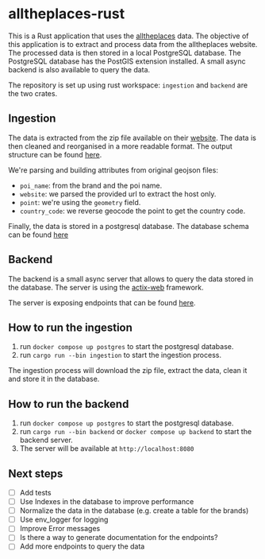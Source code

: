 # alltheplaces-rust

This is a Rust application that uses the [alltheplaces](https://github.com/alltheplaces/alltheplaces) data.
The objective of this application is to extract and process data from the alltheplaces website. The processed data is then stored in a local PostgreSQL database. The PostgreSQL database has the PostGIS extension installed. A small async backend is also available to query the data.

The repository is set up using rust workspace: `ingestion` and `backend` are the two crates.

## Ingestion

The data is extracted from the zip file available on their [website](https://data.alltheplaces.xyz/runs/latest/info_embed.html).
The data is then cleaned and reorganised in a more readable format. The output structure can be found [here](ingestion/src/model.rs).

We're parsing and building attributes from original geojson files:

- `poi_name`: from the brand and the poi name.
- `website`: we parsed the provided url to extract the host only.
- `point`: we're using the `geometry` field.
- `country_code`: we reverse geocode the point to get the country code.

Finally, the data is stored in a postgresql database. The database schema can be found [here](ingestion/src/db.rs)

## Backend

The backend is a small async server that allows to query the data stored in the database. The server is using the [actix-web](https://actix.rs/) framework.

The server is exposing endpoints that can be found [here](backend/src/main.rs).

## How to run the ingestion

1. run `docker compose up postgres` to start the postgresql database.
2. run `cargo run --bin ingestion` to start the ingestion process.

The ingestion process will download the zip file, extract the data, clean it and store it in the database.

## How to run the backend

1. run `docker compose up postgres` to start the postgresql database.
2. run `cargo run --bin backend` or `docker compose up backend` to start the backend server.
3. The server will be available at `http://localhost:8080`

## Next steps

- [ ] Add tests
- [ ] Use Indexes in the database to improve performance
- [ ] Normalize the data in the database (e.g. create a table for the brands)
- [ ] Use env_logger for logging
- [ ] Improve Error messages
- [ ] Is there a way to generate documentation for the endpoints?
- [ ] Add more endpoints to query the data
